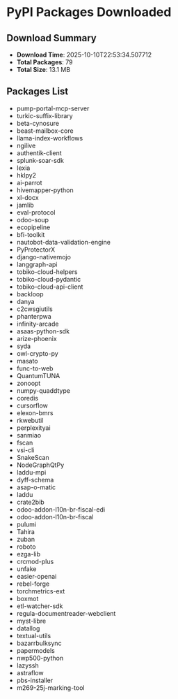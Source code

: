 # PyPI Packages Downloaded

## Download Summary
- **Download Time**: 2025-10-10T22:53:34.507712
- **Total Packages**: 79
- **Total Size**: 13.1 MB

## Packages List
- pump-portal-mcp-server
- turkic-suffix-library
- beta-cynosure
- beast-mailbox-core
- llama-index-workflows
- ngilive
- authentik-client
- splunk-soar-sdk
- lexia
- hklpy2
- ai-parrot
- hivemapper-python
- xl-docx
- jamlib
- eval-protocol
- odoo-soup
- ecopipeline
- bfi-toolkit
- nautobot-data-validation-engine
- PyProtectorX
- django-nativemojo
- langgraph-api
- tobiko-cloud-helpers
- tobiko-cloud-pydantic
- tobiko-cloud-api-client
- backloop
- danya
- c2cwsgiutils
- phanterpwa
- infinity-arcade
- asaas-python-sdk
- arize-phoenix
- syda
- owl-crypto-py
- masato
- func-to-web
- QuantumTUNA
- zonoopt
- numpy-quaddtype
- coredis
- cursorflow
- elexon-bmrs
- rkwebutil
- perplexityai
- sanmiao
- fscan
- vsi-cli
- SnakeScan
- NodeGraphQtPy
- laddu-mpi
- dyff-schema
- asap-o-matic
- laddu
- crate2bib
- odoo-addon-l10n-br-fiscal-edi
- odoo-addon-l10n-br-fiscal
- pulumi
- Tahira
- zuban
- roboto
- ezga-lib
- crcmod-plus
- unfake
- easier-openai
- rebel-forge
- torchmetrics-ext
- boxmot
- etl-watcher-sdk
- regula-documentreader-webclient
- myst-libre
- datallog
- textual-utils
- bazarrbulksync
- papermodels
- nwp500-python
- lazyssh
- astraflow
- pbs-installer
- m269-25j-marking-tool
